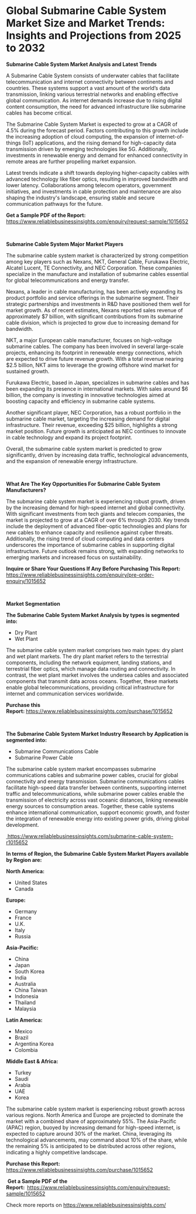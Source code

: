 <p><h1>Global Submarine Cable System Market Size and Market Trends: Insights and Projections from 2025 to 2032</h1></p><p><strong>Submarine Cable System Market Analysis and Latest Trends</strong></p>
<p><p>A Submarine Cable System consists of underwater cables that facilitate telecommunication and internet connectivity between continents and countries. These systems support a vast amount of the world’s data transmission, linking various terrestrial networks and enabling effective global communication. As internet demands increase due to rising digital content consumption, the need for advanced infrastructure like submarine cables has become critical.</p><p>The Submarine Cable System Market is expected to grow at a CAGR of 4.5% during the forecast period. Factors contributing to this growth include the increasing adoption of cloud computing, the expansion of internet-of-things (IoT) applications, and the rising demand for high-capacity data transmission driven by emerging technologies like 5G. Additionally, investments in renewable energy and demand for enhanced connectivity in remote areas are further propelling market expansion. </p><p>Latest trends indicate a shift towards deploying higher-capacity cables with advanced technology like fiber optics, resulting in improved bandwidth and lower latency. Collaborations among telecom operators, government initiatives, and investments in cable protection and maintenance are also shaping the industry's landscape, ensuring stable and secure communication pathways for the future.</p></p>
<p><strong>Get a Sample PDF of the Report:&nbsp;</strong> <a href="https://www.reliablebusinessinsights.com/enquiry/request-sample/1015652?utm_campaign=2534&utm_medium=2&utm_source=Github&utm_content=ia&utm_term=10042025&utm_id=submarine-cable-system">https://www.reliablebusinessinsights.com/enquiry/request-sample/1015652</a></p>
<p>&nbsp;</p>
<p><strong>Submarine Cable System Major Market Players</strong></p>
<p><p>The submarine cable system market is characterized by strong competition among key players such as Nexans, NKT, General Cable, Furukawa Electric, Alcatel Lucent, TE Connectivity, and NEC Corporation. These companies specialize in the manufacture and installation of submarine cables essential for global telecommunications and energy transfer.</p><p>Nexans, a leader in cable manufacturing, has been actively expanding its product portfolio and service offerings in the submarine segment. Their strategic partnerships and investments in R&D have positioned them well for market growth. As of recent estimates, Nexans reported sales revenue of approximately $7 billion, with significant contributions from its submarine cable division, which is projected to grow due to increasing demand for bandwidth.</p><p>NKT, a major European cable manufacturer, focuses on high-voltage submarine cables. The company has been involved in several large-scale projects, enhancing its footprint in renewable energy connections, which are expected to drive future revenue growth. With a total revenue nearing $2.5 billion, NKT aims to leverage the growing offshore wind market for sustained growth.</p><p>Furukawa Electric, based in Japan, specializes in submarine cables and has been expanding its presence in international markets. With sales around $6 billion, the company is investing in innovative technologies aimed at boosting capacity and efficiency in submarine cable systems.</p><p>Another significant player, NEC Corporation, has a robust portfolio in the submarine cable market, targeting the increasing demand for digital infrastructure. Their revenue, exceeding $25 billion, highlights a strong market position. Future growth is anticipated as NEC continues to innovate in cable technology and expand its project footprint.</p><p>Overall, the submarine cable system market is predicted to grow significantly, driven by increasing data traffic, technological advancements, and the expansion of renewable energy infrastructure.</p></p>
<p>&nbsp;</p>
<p><strong>What Are The Key Opportunities For Submarine Cable System Manufacturers?</strong></p>
<p><p>The submarine cable system market is experiencing robust growth, driven by the increasing demand for high-speed internet and global connectivity. With significant investments from tech giants and telecom companies, the market is projected to grow at a CAGR of over 6% through 2030. Key trends include the deployment of advanced fiber-optic technologies and plans for new cables to enhance capacity and resilience against cyber threats. Additionally, the rising trend of cloud computing and data centers underscores the importance of submarine cables in supporting digital infrastructure. Future outlook remains strong, with expanding networks to emerging markets and increased focus on sustainability.</p></p>
<p><strong>Inquire or Share Your Questions If Any Before Purchasing This Report:</strong> <a href="https://www.reliablebusinessinsights.com/enquiry/pre-order-enquiry/1015652?utm_campaign=2534&utm_medium=2&utm_source=Github&utm_content=ia&utm_term=10042025&utm_id=submarine-cable-system">https://www.reliablebusinessinsights.com/enquiry/pre-order-enquiry/1015652</a></p>
<p>&nbsp;</p>
<p><strong>Market Segmentation</strong></p>
<p><strong>The Submarine Cable System Market Analysis by types is segmented into:</strong></p>
<p><ul><li>Dry Plant</li><li>Wet Plant</li></ul></p>
<p><p>The submarine cable system market comprises two main types: dry plant and wet plant markets. The dry plant market refers to the terrestrial components, including the network equipment, landing stations, and terrestrial fiber optics, which manage data routing and connectivity. In contrast, the wet plant market involves the undersea cables and associated components that transmit data across oceans. Together, these markets enable global telecommunications, providing critical infrastructure for internet and communication services worldwide.</p></p>
<p><strong>Purchase this Report:&nbsp;</strong><a href="https://www.reliablebusinessinsights.com/purchase/1015652?utm_campaign=2534&utm_medium=2&utm_source=Github&utm_content=ia&utm_term=10042025&utm_id=submarine-cable-system">https://www.reliablebusinessinsights.com/purchase/1015652</a></p>
<p>&nbsp;</p>
<p><strong>The Submarine Cable System Market Industry Research by Application is segmented into:</strong></p>
<p><ul><li>Submarine Communications Cable</li><li>Submarine Power Cable</li></ul></p>
<p><p>The submarine cable system market encompasses submarine communications cables and submarine power cables, crucial for global connectivity and energy transmission. Submarine communications cables facilitate high-speed data transfer between continents, supporting internet traffic and telecommunications, while submarine power cables enable the transmission of electricity across vast oceanic distances, linking renewable energy sources to consumption areas. Together, these cable systems enhance international communication, support economic growth, and foster the integration of renewable energy into existing power grids, driving global development.</p></p>
<p><a href="https://www.reliablebusinessinsights.com/submarine-cable-system-r1015652?utm_campaign=2534&utm_medium=2&utm_source=Github&utm_content=ia&utm_term=10042025&utm_id=submarine-cable-system">&nbsp;https://www.reliablebusinessinsights.com/submarine-cable-system-r1015652</a></p>
<p><strong>In terms of Region, the Submarine Cable System Market Players available by Region are:</strong></p>
<p>
    <p> <strong> North America: </strong>
        <ul>
            <li>United States</li>
            <li>Canada</li>
        </ul>
        </p> 
    <p> <strong> Europe: </strong>
        <ul>
            <li>Germany</li>
            <li>France</li>
            <li>U.K.</li>
            <li>Italy</li>
            <li>Russia</li>
        </ul>
        </p> 
    <p> <strong> Asia-Pacific: </strong>
        <ul>
            <li>China</li>
            <li>Japan</li>
            <li>South Korea</li>
            <li>India</li>
            <li>Australia</li>
            <li>China Taiwan</li>
            <li>Indonesia</li>
            <li>Thailand</li>
            <li>Malaysia</li>
        </ul>
        </p> 
    <p> <strong> Latin America: </strong>
        <ul>
            <li>Mexico</li>
            <li>Brazil</li>
            <li>Argentina Korea</li>
            <li>Colombia</li>
        </ul>
        </p> 
    <p> <strong> Middle East & Africa: </strong>
        <ul>
            <li>Turkey</li>
            <li>Saudi</li>
            <li>Arabia</li>
            <li>UAE</li>
            <li>Korea</li>
        </ul>
    </p>
    </p>
<p><p>The submarine cable system market is experiencing robust growth across various regions. North America and Europe are projected to dominate the market with a combined share of approximately 55%. The Asia-Pacific (APAC) region, buoyed by increasing demand for high-speed internet, is expected to capture around 30% of the market. China, leveraging its technological advancements, may command about 10% of the share, while the remaining 5% is anticipated to be distributed across other regions, indicating a highly competitive landscape.</p></p>
<p><strong>Purchase this Report: </strong><a href="https://www.reliablebusinessinsights.com/purchase/1015652?utm_campaign=2534&utm_medium=2&utm_source=Github&utm_content=ia&utm_term=10042025&utm_id=submarine-cable-system">https://www.reliablebusinessinsights.com/purchase/1015652</a></p>
<p>&nbsp;<strong>Get a Sample PDF of the Report:&nbsp;&nbsp;</strong><a href="https://www.reliablebusinessinsights.com/enquiry/request-sample/1015652?utm_campaign=2534&utm_medium=2&utm_source=Github&utm_content=ia&utm_term=10042025&utm_id=submarine-cable-system">https://www.reliablebusinessinsights.com/enquiry/request-sample/1015652</a></p>
<p><strong></strong></p>
<p>Check more reports on <a href="https://www.reliablebusinessinsights.com/?utm_campaign=2534&utm_medium=2&utm_source=Github&utm_content=ia&utm_term=10042025&utm_id=submarine-cable-system">https://www.reliablebusinessinsights.com/</a></p>